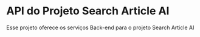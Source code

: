 # API do Projeto Search Article AI

Esse projeto oferece os serviços Back-end para o projeto Search Article AI